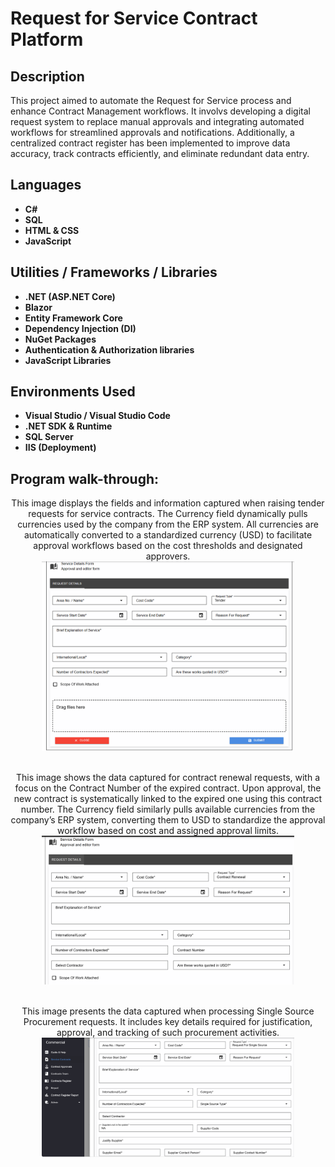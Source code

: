 <h1>Request for Service Contract Platform</h1>


<h2>Description</h2>
This project aimed to automate the Request for Service process and enhance Contract Management workflows. It involvs developing a digital request system to replace manual approvals and integrating automated workflows for streamlined approvals and notifications. Additionally, a centralized contract register has been implemented to improve data accuracy, track contracts efficiently, and eliminate redundant data entry.
<br />


<h2>Languages</h2>

- <b>C#</b> 
- <b>SQL</b>
- <b>HTML & CSS</b>
- <b>JavaScript</b>

<h2>Utilities / Frameworks / Libraries</h2>

- <b>.NET (ASP.NET Core)</b> 
- <b>Blazor</b>
- <b>Entity Framework Core </b>
- <b>Dependency Injection (DI)</b>
- <b>NuGet Packages</b>
- <b>Authentication & Authorization libraries </b>
- <b>JavaScript Libraries</b>

<h2>Environments Used </h2>

- <b>Visual Studio / Visual Studio Code</b> 
- <b>.NET SDK & Runtime</b>
- <b>SQL Server </b>
- <b>IIS (Deployment)</b>


<h2>Program walk-through:</h2>

<p align="center">
This image displays the fields and information captured when raising tender requests for service contracts. The Currency field dynamically pulls currencies used by the company from the ERP system. All currencies are automatically converted to a standardized currency (USD) to facilitate approval workflows based on the cost thresholds and designated approvers. <br/>
<img src="https://github.com/SaliKangwa/Service-Contract/blob/main/SR%20Form.png" height="80%" width="80%" alt="Input Form"/>
<br />
<br />

<p align="center">
This image shows the data captured for contract renewal requests, with a focus on the Contract Number of the expired contract. Upon approval, the new contract is systematically linked to the expired one using this contract number. The Currency field similarly pulls available currencies from the company’s ERP system, converting them to USD to standardize the approval workflow based on cost and assigned approval limits. <br/>
<img src="https://github.com/SaliKangwa/Service-Contract/blob/main/sr%20form%204.png" height="80%" width="80%" alt="Input Form"/>
<br />
<br />


<p align="center">
This image presents the data captured when processing Single Source Procurement requests. It includes key details required for justification, approval, and tracking of such procurement activities. <br/>
<img src="https://github.com/SaliKangwa/Service-Contract/blob/main/sr%20form%205.png" height="80%" width="80%" alt="Input Form"/>
<br />
<br />




